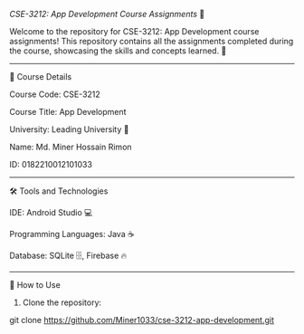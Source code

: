 *CSE-3212: App Development Course Assignments* 📱

Welcome to the repository for CSE-3212: App Development course assignments!
This repository contains all the assignments completed during the course, showcasing the skills and concepts learned. 🚀


---

📘 Course Details

Course Code: CSE-3212

Course Title: App Development

University: Leading University 🏫

Name: Md. Miner Hossain Rimon

ID: 0182210012101033



---

🛠️ Tools and Technologies

IDE: Android Studio 💻

Programming Languages: Java ☕

Database: SQLite 🗄️, Firebase 🔥



---

🚀 How to Use

1. Clone the repository:

git clone https://github.com/Miner1033/cse-3212-app-development.git
